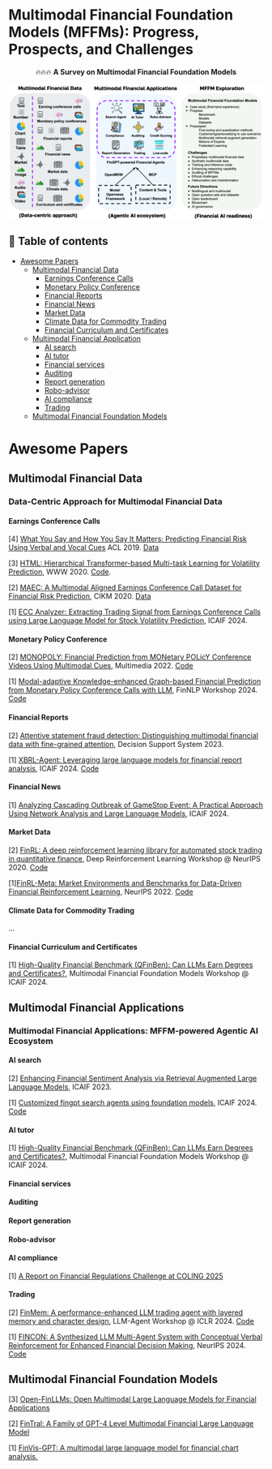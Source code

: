 # Multimodal Financial Foundation Models (MFFMs): Progress, Prospects, and Challenges

<div align="center">
  
🔥🔥🔥 **A Survey on Multimodal Financial Foundation Models**  

<div align="center">
  <img src="pic/overview.png" alt="MFFM Framework" width="600px">
</div>

</div>

## 📖 Table of contents
- [Awesome Papers](#awesome-papers)
  - [ Multimodal Financial Data](#multimodal-financial-data)
    - [ Earnings Conference Calls](#earnings-conference-calls)
    - [ Monetary Policy Conference](#monetary-policy-conference)
    - [Financial Reports](#financial-reports)
    - [Financial News](#financial-news)
    - [Market Data](#market-data)
    - [Climate Data for Commodity Trading](#climate-data-for-commodity-trading)
    - [Financial Curriculum and Certificates](#financial-curriculum-and-certificates)
  - [ Multimodal Financial Application](#multimodal-financial-application)
    - [AI search](#ai-search)
    - [AI tutor](#ai-tutor)
    - [Financial services](#financial-services)
    - [Auditing](#auditing)
    - [Report generation](#report-generation)
    - [Robo-advisor](#robo-advisor)
    - [AI compliance](#ai-compliance)
    - [Trading](#trading)
  - [Multimodal Financial Foundation Models](#multimodal-financial-foundation-models)


# Awesome Papers
## Multimodal Financial Data
### **Data-Centric Approach for Multimodal Financial Data**
#### Earnings Conference Calls
[4] [What You Say and How You Say It Matters: Predicting Financial Risk Using Verbal and Vocal Cues](https://aclanthology.org/P19-1038.pdf) ACL 2019. [Data](https://github.com/GeminiLn/EarningsCall_Dataset/tree/master)

[3] [HTML: Hierarchical Transformer-based Multi-task Learning for Volatility Prediction](https://dl.acm.org/doi/pdf/10.1145/3366423.3380128?casa_token=nczNU-7cmJ8AAAAA:f8QGb4OhlRADBCm6eNl2Zvuwd5B7WIWUTtsEkAcWum-ValjGaTGSyn7NoZcQ-MgiXN-SkdoQMNg5sw), WWW 2020. [Code](https://github.com/YangLinyi/HTML-Hierarchical-Transformer-based-Multi-task-Learning-for-Volatility-Prediction).

[2] [MAEC: A Multimodal Aligned Earnings Conference Call Dataset for Financial Risk Prediction](https://dl.acm.org/doi/pdf/10.1145/3340531.3412879), CIKM 2020. [Data](https://github.com/Earnings-Call-Dataset/MAEC-A-Multimodal-Aligned-Earnings-Conference-Call-Dataset-for-Financial-Risk-Prediction)

[1] [ECC Analyzer: Extracting Trading Signal from Earnings Conference Calls using Large Language Model for Stock Volatility Prediction](https://dl.acm.org/doi/pdf/10.1145/3677052.3698689), ICAIF 2024.


#### Monetary Policy Conference
[2] [MONOPOLY: Financial Prediction from MONetary POLicY Conference Videos Using Multimodal Cues](https://dl.acm.org/doi/pdf/10.1145/3503161.3548380?casa_token=HGG8_xUXqgYAAAAA:KKB772yfPxxsIo5IhIrZfeEffMkomYa-KYvHt7p7F3awe1bManRzorGFAqrdckPXkjSdMafYLgAdRQ), Multimedia 2022. [Code](https://github.com/monopoly-monitory-policy-calls/MONOPOLY)

[1] [Modal-adaptive Knowledge-enhanced Graph-based Financial Prediction from Monetary Policy Conference Calls with LLM](https://arxiv.org/pdf/2403.16055), FinNLP Workshop 2024.  [Code](https://github.com/OuyangKun10/MANAGER)


#### Financial Reports
[2] [Attentive statement fraud detection: Distinguishing multimodal financial data with fine-grained attention](https://www.sciencedirect.com/science/article/pii/S0167923622001841?casa_token=H5JWNW5xkkIAAAAA:ieMEzMom76ojHKJGekhrh5uBokT2FtYBAWVhBu406vu46YiO_p3jc8OE9EBa3Q91anUykV9s5x4), Decision Support System 2023.

[1] [XBRL-Agent: Leveraging large language models for financial report analysis](https://dl.acm.org/doi/pdf/10.1145/3677052.3698614?casa_token=eFzOiTLZuGkAAAAA:SNON8hhKqSXmkTASdYeemnJ-6z_QGMufywoaTNEzrqtf8-ylo6sjHIIcvScIafgWdAyq0RUCUx25jQ), ICAIF 2024. [Code](https://github.com/Open-Finance-Lab/Chat_XBRL)


#### Financial News
[1] [Analyzing Cascading Outbreak of GameStop Event: A Practical Approach Using Network Analysis and Large Language Models](https://dl.acm.org/doi/pdf/10.1145/3677052.3698636?casa_token=8IWUicpVTmUAAAAA:9RUD7Btk7kf30IAQdRN1GoF0L1_SZNLJ_MgpYl4TD-iM1lzBDW3LT4_EDjis2LoMeWaCHKqBQNKC6A), ICAIF 2024.


#### Market Data
[2] [FinRL: A deep reinforcement learning library for automated stock trading in quantitative finance](https://github.com/AI4Finance-Foundation/FinRL), Deep Reinforcement Learning Workshop @ NeurIPS 2020. [Code](https://github.com/AI4Finance-Foundation/FinRL) 

[1][FinRL-Meta: Market Environments and Benchmarks for Data-Driven Financial Reinforcement Learning](https://proceedings.neurips.cc/paper_files/paper/2022/file/0bf54b80686d2c4dc0808c2e98d430f7-Paper-Datasets_and_Benchmarks.pdf), NeurIPS 2022. [Code](https://github.com/AI4Finance-Foundation/FinRL-Meta)

#### Climate Data for Commodity Trading
...

#### Financial Curriculum and Certificates
[1] [High-Quality Financial Benchmark (QFinBen): Can LLMs Earn Degrees and Certificates?](), Multimodal Financial Foundation Models Workshop @ ICAIF 2024.



## Multimodal Financial Applications
### **Multimodal Financial Applications: MFFM-powered Agentic AI Ecosystem**
#### AI search
[2] [Enhancing Financial Sentiment Analysis via Retrieval Augmented Large Language Models](https://dl.acm.org/doi/pdf/10.1145/3604237.3626866?casa_token=R-mGG04P4qIAAAAA:II3kmTzRmD-fOnRBk_X2ieaeUzsS4m_CWl8vGOQNa0u4ks7CxcZduHD9ymqRCyfxjpZG4kyjg7dPKA), ICAIF 2023.

[1] [Customized fingpt search agents using foundation models](https://dl.acm.org/doi/pdf/10.1145/3677052.3698637?casa_token=3R8UeJJ3L68AAAAA:E_ElzSkM9Nu3TDIr-JlhZkS2vG-5kD2uoAN6PKMz-erSh-s-rcpwjwkzGoyGz95sbI0oE_84ziF9Sw), ICAIF 2024. [Code](https://github.com/Open-Finance-Lab/FinGPT-Search-Agent)


#### AI tutor
[1] [High-Quality Financial Benchmark (QFinBen): Can LLMs Earn Degrees and Certificates?](), Multimodal Financial Foundation Models Workshop @ ICAIF 2024.



#### Financial services


#### Auditing


#### Report generation


#### Robo-advisor


#### AI compliance
[1] [A Report on Financial Regulations Challenge at COLING 2025](https://arxiv.org/pdf/2412.11159)


#### Trading
[2] [FinMem: A performance-enhanced LLM trading agent with layered memory and character design](https://openreview.net/pdf?id=sstfVOwbiG), LLM-Agent Workshop @ ICLR 2024. [Code](https://github.com/pipiku915/FinMem-LLM-StockTrading)

[1] [FINCON: A Synthesized LLM Multi-Agent System with Conceptual Verbal Reinforcement for Enhanced Financial Decision Making](https://proceedings.neurips.cc/paper_files/paper/2024/file/f7ae4fe91d96f50abc2211f09b6a7e49-Paper-Conference.pdf), NeurIPS 2024. [Code](https://github.com/The-FinAI/FinCon)

## Multimodal Financial Foundation Models
[3] [Open-FinLLMs: Open Multimodal Large Language Models for Financial Applications](https://arxiv.org/pdf/2408.11878)

[2] [FinTral: A Family of GPT-4 Level Multimodal Financial Large Language Model](https://aclanthology.org/2024.findings-acl.774/) 

[1] [FinVis-GPT: A multimodal large language model for financial chart analysis.](https://arxiv.org/pdf/2308.01430)



